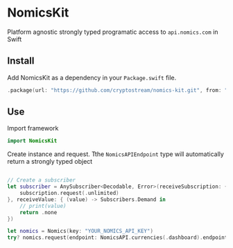 # NomicsKit

Platform agnostic strongly typed programatic access to `api.nomics.com` in Swift

## Install

Add NomicsKit as a dependency in your `Package.swift` file.

```swift
.package(url: "https://github.com/cryptostream/nomics-kit.git", from: "0.1.0"),
```

## Use

Import framework

```swift
import NomicsKit
```

Create instance and request. Tthe `NomicsAPIEndpoint` type will automatically return a strongly typed object

```swift

// Create a subscriber 
let subscriber = AnySubscriber<Decodable, Error>(receiveSubscription: { (subscription) in
    subscription.request(.unlimited)
}, receiveValue: { (value) -> Subscribers.Demand in
    // print(value)
    return .none
})

let nomics = Nomics(key: "YOUR_NOMICS_API_KEY")
try? nomics.request(endpoint: NomicsAPI.currencies(.dashboard).endpoint).receive(subscriber: subscriber)
```
